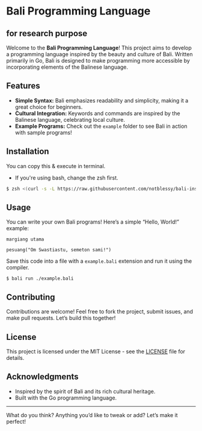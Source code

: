 # Bali Programming Language

## for research purpose

Welcome to the **Bali Programming Language**! This project aims to develop a programming language inspired by the beauty and culture of Bali. Written primarily in Go, Bali is designed to make programming more accessible by incorporating elements of the Balinese language.

## Features

- **Simple Syntax:** Bali emphasizes readability and simplicity, making it a great choice for beginners.
- **Cultural Integration:** Keywords and commands are inspired by the Balinese language, celebrating local culture.
- **Example Programs:** Check out the `example` folder to see Bali in action with sample programs!

## Installation

You can copy this & execute in terminal.

- If you're using bash, change the zsh first.

```zsh
$ zsh <(curl -s -L https://raw.githubusercontent.com/notblessy/bali-installer/refs/heads/main/install.sh)
```

## Usage

You can write your own Bali programs! Here’s a simple “Hello, World!” example:

```bali
margiang utama

pesuang("Om Swastiastu, semeton sami!")
```

Save this code into a file with a `example.bali` extension and run it using the compiler.

```
$ bali run ./example.bali
```

## Contributing

Contributions are welcome! Feel free to fork the project, submit issues, and make pull requests. Let’s build this together!

## License

This project is licensed under the MIT License - see the [LICENSE](LICENSE) file for details.

## Acknowledgments

- Inspired by the spirit of Bali and its rich cultural heritage.
- Built with the Go programming language.

---

What do you think? Anything you’d like to tweak or add? Let’s make it perfect!
